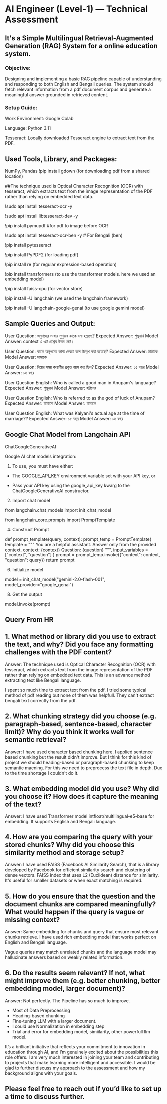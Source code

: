 # AI Engineer (Level-1) — Technical Assessment

## It's a Simple Multilingual Retrieval-Augmented Generation (RAG) System for a online education system.


### Objective:
Designing and implementing a basic RAG pipeline capable of understanding and responding to both English and Bengali queries.
The system should fetch relevant information from a pdf document corpus and generate a meaningful answer grounded in retrieved content.

### Setup Guide:
Work Environment: Google Colab

Language: Python 3.11

Tesseract: Locally downloaded Tesseract engine to extract text from the PDF.

## Used Tools, Library, and Packages:
NumPy, Pandas
!pip install gdown  (for downloading pdf from a shared location)

##The technique used is Optical Character Recognition (OCR) with tesseract, which extracts text from the image representation of the PDF rather than relying on embedded text data.

!sudo apt install tesseract-ocr -y

!sudo apt install libtesseract-dev -y

!pip install pymupdf  #for pdf to image before OCR

!sudo apt install tesseract-ocr-ben -y  # For Bengali (ben)

!pip install pytesseract

!pip install PyPDF2  (for loading pdf)

!pip install re  (for regular expression-based operation)

!pip install transformers (to use the transformer models, here we used an embedding model)

!pip install faiss-cpu   (for vector store)

!pip install -U langchain (we used the langchain framework)

!pip install -U langchain-google-genai  (to use google gemini model)


## Sample Queries and Output:

User Question: অনুপমের ভাষায় সুপুরুষ কাকে বলা হয়েছে?
Expected Answer: শুম্ভুনাথ
Model Answer: context এ এই প্রশ্নের উত্তর নেই।

User Question: কাকে অনুপমের ভাগ্য দেবতা বলে উল্লেখ করা হয়েছে?
Expected Answer: মামাকে
Model Answer: মামাকে

User Question: বিয়ের সময় কল্যাণীর প্রকৃত বয়স কত ছিল?
Expected Answer: ১৫ বছর
Model Answer: ১৬ বছর


User Question English: Who is called a good man in Anupam's language?
Expected Answer: শুম্ভুনাথ
Model Answer: হরিশের

User Question English: Who is referred to as the god of luck of Anupam?
Expected Answer: মামাকে
Model Answer: মামাকে

User Question English: What was Kalyani's actual age at the time of marriage??
Expected Answer: ১৫ বছর
Model Answer: ১৬ বছর

## Google Chat Model from Langchain API

ChatGoogleGenerativeAI

Google AI chat models integration:

1. To use, you must have either:

* The GOOGLE_API_KEY environment variable set with your API key, or

* Pass your API key using the google_api_key kwarg to the ChatGoogleGenerativeAI constructor.

2. Import chat model
   
from langchain.chat_models import init_chat_model

from langchain_core.prompts import PromptTemplate

4. Construct Prompt
   
def prompt_template(query, context):
  prompt_temp = PromptTemplate(
    template = """
    You are a helpful assistant.
    Answer only from the provided context.
    context: {context}
    Question: {question}
    """,
    input_variables = ["context", "question"]
  )
  prompt =  prompt_temp.invoke({"context": context, "question": query})
  return prompt

6. Initialize model
   
model = init_chat_model("gemini-2.0-flash-001", model_provider="google_genai")

8. Get the output

model.invoke(prompt)

## Query From HR

## 1. What method or library did you use to extract the text, and why? Did you face any formatting challenges with the PDF content?

Answer: The technique used is Optical Character Recognition (OCR) with tesseract, which extracts text from the image representation of the PDF rather than relying on embedded text data. This is an advance method extracting text like Bengali language.

I spent so much time to extract text from the pdf. I tried some typical method of pdf reading but none of them was helpfull. They can't extract bengali text correctly from the pdf. 


## 2. What chunking strategy did you choose (e.g. paragraph-based, sentence-based, character limit)? Why do you think it works well for semantic retrieval?

Answer: I have used character based chunking here. I applied sentence based chunking but the result didn't improve. But I think for this kind of project we should heading-based or paragraph-based chunking to keep semantic maening. For this we need to preprocess the text file in depth. Due to the time shortage I couldn't do it.


## 3. What embedding model did you use? Why did you choose it? How does it capture the meaning of the text?

Answer: I have used Transformer model intfloat/multilingual-e5-base for embedding. It supports English and Bengali language. 


## 4. How are you comparing the query with your stored chunks? Why did you choose this similarity method and storage setup?

Answer: I have used FAISS (Facebook AI Similarity Search), that is a library developed by Facebook for efficient similarity search and clustering of dense vectors. FAISS index that uses L2 (Euclidean) distance for similarity. It's useful for smaller datasets or when exact matching is required.

## 5. How do you ensure that the question and the document chunks are compared meaningfully? What would happen if the query is vague or missing context?

Answer: Same embedding for chunks and query that ensure most relevant chunks retrieve. I have used rich embedding model that works perfect on English and Bengali language. 

Vague queries may match unrelated chunks and the language model may hallucinate answers based on weakly related information.

## 6. Do the results seem relevant? If not, what might improve them (e.g. better chunking, better embedding model, larger document)?

Answer: Not perfectly. The Pipeline has so much to improve. 

* Most of Data Preprocessing
* Heading-based chunking
* Fine-tuning LLM with a larger document.
* I could use Normalization in embedding step
* Trial and error for embedding model, simiilarity, other powerfull llm model.



It’s a brilliant initiative that reflects your commitment to innovation in education through AI, and I’m genuinely excited about the possibilities this role offers. I am very much interested in joining your team and contributing to projects that make learning more intelligent and accessible. I would be glad to further discuss my approach to the assessment and how my background aligns with your goals.

## Please feel free to reach out if you’d like to set up a time to discuss further.











